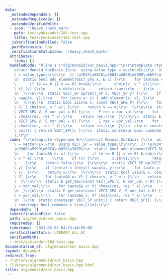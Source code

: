 ```yaml
---
data:
  _extendedDependsOn: []
  _extendedRequiredBy: []
  _extendedVerifiedWith:
  - icon: ':heavy_check_mark:'
    path: test/yukicoder/184.test.cpp
    title: test/yukicoder/184.test.cpp
  _isVerificationFailed: false
  _pathExtension: hpp
  _verificationStatusIcon: ':heavy_check_mark:'
  attributes:
    links: []
  bundledCode: "#line 1 \"alg/monoid/xor_basis.hpp\"\n\r\ntemplate <typename E>\r\n\
    struct Monoid_XorBasis {\r\n  using value_type = vector<E>;\r\n  using VECT_SP\
    \ = value_type;\r\n\r\n  // \u7834\u58CA\u7684\u306B\u5909\u66F4\u3059\u308B\r\
    \n  static bool add_element(VECT_SP& x, E v) {\r\n    for (auto&& e: x) {\r\n\
    \      if (e == 0 || v == 0) break;\r\n      chmin(v, v ^ e);\r\n    }\r\n   \
    \ if (v) {\r\n      x.eb(v);\r\n      return true;\r\n    }\r\n    return false;\r\
    \n  }\r\n\r\n  static VECT_SP op(VECT_SP x, VECT_SP y) {\r\n    if (len(x) < len(y))\
    \ swap(x, y);\r\n    for (auto v: y) { add_element(x, v); }\r\n    return x;\r\
    \n  }\r\n\r\n  static bool isin(E v, const VECT_SP& V) {\r\n    for (auto&& w:\
    \ V) { chmin(v, v ^ w); }\r\n    return v == 0;\r\n  }\r\n\r\n  static E get_max(const\
    \ VECT_SP& V, E xor_val = 0) {\r\n    E res = xor_val;\r\n    for (auto&& x: V)\
    \ chmax(res, res ^ x);\r\n    return res;\r\n  }\r\n\r\n  static E get_min(const\
    \ VECT_SP& V, E xor_val = 0) {\r\n    E res = xor_val;\r\n    for (auto&& x: V)\
    \ chmin(res, res ^ x);\r\n    return res;\r\n  }\r\n  static constexpr VECT_SP\
    \ unit() { return VECT_SP{}; };\r\n  static constexpr bool commute = true;\r\n\
    };\r\n"
  code: "\r\ntemplate <typename E>\r\nstruct Monoid_XorBasis {\r\n  using value_type\
    \ = vector<E>;\r\n  using VECT_SP = value_type;\r\n\r\n  // \u7834\u58CA\u7684\
    \u306B\u5909\u66F4\u3059\u308B\r\n  static bool add_element(VECT_SP& x, E v) {\r\
    \n    for (auto&& e: x) {\r\n      if (e == 0 || v == 0) break;\r\n      chmin(v,\
    \ v ^ e);\r\n    }\r\n    if (v) {\r\n      x.eb(v);\r\n      return true;\r\n\
    \    }\r\n    return false;\r\n  }\r\n\r\n  static VECT_SP op(VECT_SP x, VECT_SP\
    \ y) {\r\n    if (len(x) < len(y)) swap(x, y);\r\n    for (auto v: y) { add_element(x,\
    \ v); }\r\n    return x;\r\n  }\r\n\r\n  static bool isin(E v, const VECT_SP&\
    \ V) {\r\n    for (auto&& w: V) { chmin(v, v ^ w); }\r\n    return v == 0;\r\n\
    \  }\r\n\r\n  static E get_max(const VECT_SP& V, E xor_val = 0) {\r\n    E res\
    \ = xor_val;\r\n    for (auto&& x: V) chmax(res, res ^ x);\r\n    return res;\r\
    \n  }\r\n\r\n  static E get_min(const VECT_SP& V, E xor_val = 0) {\r\n    E res\
    \ = xor_val;\r\n    for (auto&& x: V) chmin(res, res ^ x);\r\n    return res;\r\
    \n  }\r\n  static constexpr VECT_SP unit() { return VECT_SP{}; };\r\n  static\
    \ constexpr bool commute = true;\r\n};\r\n"
  dependsOn: []
  isVerificationFile: false
  path: alg/monoid/xor_basis.hpp
  requiredBy: []
  timestamp: '2023-02-02 04:23:44+09:00'
  verificationStatus: LIBRARY_ALL_AC
  verifiedWith:
  - test/yukicoder/184.test.cpp
documentation_of: alg/monoid/xor_basis.hpp
layout: document
redirect_from:
- /library/alg/monoid/xor_basis.hpp
- /library/alg/monoid/xor_basis.hpp.html
title: alg/monoid/xor_basis.hpp
---
```

